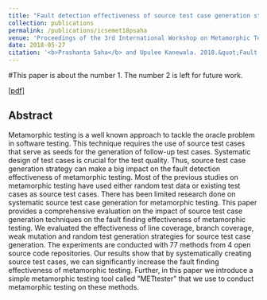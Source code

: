```yaml
---
title: "Fault detection effectiveness of source test case generation strategies for metamorphic testing"
collection: publications
permalink: /publications/icsemet18psaha
venue: 'Proceedings of the 3rd International Workshop on Metamorphic Testing, ICSE18: 40th International Conference on Software Engineering'
date: 2018-05-27
citation: '<b>Prashanta Saha</b> and Upulee Kanewala. 2018.&quot;Fault detection effectiveness of source test case generation strategies for metamorphic testing.&quot;.<b>In Proceedings of the 3rd International Workshop on Metamorphic Testing (MET 2018)</b> '
---
```


#This paper is about the number 1. The number 2 is left for future work.

[[pdf]](http://prashantasaha.github.io/files/icsemet2018ps.pdf)
## Abstract
Metamorphic testing is a well known approach to tackle the oracle problem in software testing. This technique requires the use of source test cases that serve as seeds for the generation of follow-up test cases. Systematic design of test cases is crucial for the test quality. Thus, source test case generation strategy can make a big impact on the fault detection effectiveness of metamorphic testing. Most of the previous studies on metamorphic testing have used either random test data or existing test cases as source test cases. There has been limited research done on systematic source test case generation for metamorphic testing. This paper provides a comprehensive evaluation on the impact of source test case generation techniques on the fault finding effectiveness of metamorphic testing. We evaluated the effectiveness of line coverage, branch coverage, weak mutation and random test generation strategies for source test case generation. The experiments are conducted with 77 methods from 4 open source code repositories. Our results show that by systematically creating source test cases, we can significantly increase the fault finding effectiveness of metamorphic testing. Further, in this paper we introduce a simple metamorphic testing tool called "METtester" that we use to conduct metamorphic testing on these methods.
